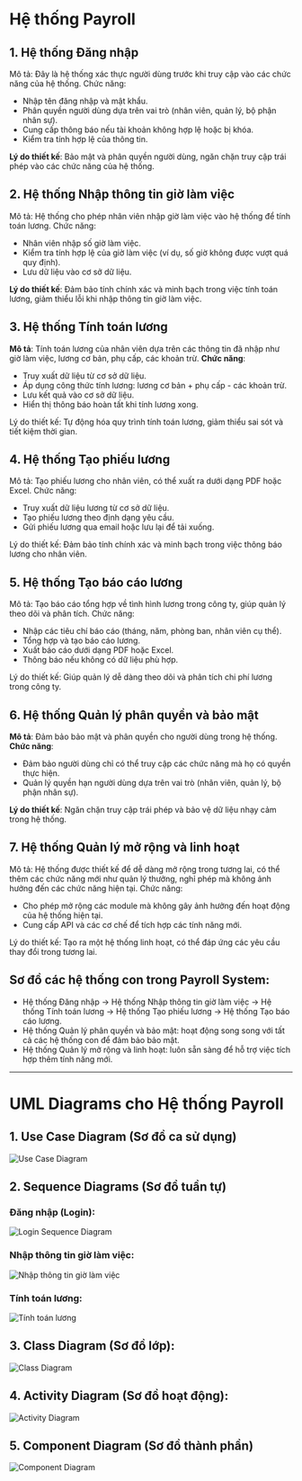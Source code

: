 # Hệ thống Payroll

## 1. Hệ thống Đăng nhập
Mô tả: Đây là hệ thống xác thực người dùng trước khi truy cập vào các chức năng của hệ thống.
Chức năng:
- Nhập tên đăng nhập và mật khẩu.
- Phân quyền người dùng dựa trên vai trò (nhân viên, quản lý, bộ phận nhân sự).
- Cung cấp thông báo nếu tài khoản không hợp lệ hoặc bị khóa.
- Kiểm tra tính hợp lệ của thông tin.

**Lý do thiết kế**: Bảo mật và phân quyền người dùng, ngăn chặn truy cập trái phép vào các chức năng của hệ thống.

## 2. Hệ thống Nhập thông tin giờ làm việc
Mô tả: Hệ thống cho phép nhân viên nhập giờ làm việc vào hệ thống để tính toán lương.
Chức năng:
- Nhân viên nhập số giờ làm việc.
- Kiểm tra tính hợp lệ của giờ làm việc (ví dụ, số giờ không được vượt quá quy định).
- Lưu dữ liệu vào cơ sở dữ liệu.

**Lý do thiết kế**: Đảm bảo tính chính xác và minh bạch trong việc tính toán lương, giảm thiểu lỗi khi nhập thông tin giờ làm việc.

## 3. Hệ thống Tính toán lương
**Mô tả**: Tính toán lương của nhân viên dựa trên các thông tin đã nhập như giờ làm việc, lương cơ bản, phụ cấp, các khoản trừ.
**Chức năng**:
- Truy xuất dữ liệu từ cơ sở dữ liệu.
- Áp dụng công thức tính lương: lương cơ bản + phụ cấp - các khoản trừ.
- Lưu kết quả vào cơ sở dữ liệu.
- Hiển thị thông báo hoàn tất khi tính lương xong.

Lý do thiết kế: Tự động hóa quy trình tính toán lương, giảm thiểu sai sót và tiết kiệm thời gian.

## 4. Hệ thống Tạo phiếu lương
Mô tả: Tạo phiếu lương cho nhân viên, có thể xuất ra dưới dạng PDF hoặc Excel.
Chức năng:
- Truy xuất dữ liệu lương từ cơ sở dữ liệu.
- Tạo phiếu lương theo định dạng yêu cầu.
- Gửi phiếu lương qua email hoặc lưu lại để tải xuống.

Lý do thiết kế: Đảm bảo tính chính xác và minh bạch trong việc thông báo lương cho nhân viên.

## 5. Hệ thống Tạo báo cáo lương
Mô tả: Tạo báo cáo tổng hợp về tình hình lương trong công ty, giúp quản lý theo dõi và phân tích.
Chức năng:
- Nhập các tiêu chí báo cáo (tháng, năm, phòng ban, nhân viên cụ thể).
- Tổng hợp và tạo báo cáo lương.
- Xuất báo cáo dưới dạng PDF hoặc Excel.
- Thông báo nếu không có dữ liệu phù hợp.

Lý do thiết kế: Giúp quản lý dễ dàng theo dõi và phân tích chi phí lương trong công ty.

## 6. Hệ thống Quản lý phân quyền và bảo mật
**Mô tả**: Đảm bảo bảo mật và phân quyền cho người dùng trong hệ thống.
**Chức năng**:
- Đảm bảo người dùng chỉ có thể truy cập các chức năng mà họ có quyền thực hiện.
- Quản lý quyền hạn người dùng dựa trên vai trò (nhân viên, quản lý, bộ phận nhân sự).

**Lý do thiết kế**: Ngăn chặn truy cập trái phép và bảo vệ dữ liệu nhạy cảm trong hệ thống.

## 7. Hệ thống Quản lý mở rộng và linh hoạt
Mô tả: Hệ thống được thiết kế để dễ dàng mở rộng trong tương lai, có thể thêm các chức năng mới như quản lý thưởng, nghỉ phép mà không ảnh hưởng đến các chức năng hiện tại.
Chức năng:
- Cho phép mở rộng các module mà không gây ảnh hưởng đến hoạt động của hệ thống hiện tại.
- Cung cấp API và các cơ chế để tích hợp các tính năng mới.

Lý do thiết kế: Tạo ra một hệ thống linh hoạt, có thể đáp ứng các yêu cầu thay đổi trong tương lai.

## Sơ đồ các hệ thống con trong Payroll System:
- Hệ thống Đăng nhập → Hệ thống Nhập thông tin giờ làm việc → Hệ thống Tính toán lương → Hệ thống Tạo phiếu lương → Hệ thống Tạo báo cáo lương.
- Hệ thống Quản lý phân quyền và bảo mật: hoạt động song song với tất cả các hệ thống con để đảm bảo bảo mật.
- Hệ thống Quản lý mở rộng và linh hoạt: luôn sẵn sàng để hỗ trợ việc tích hợp thêm tính năng mới.




---




# UML Diagrams cho Hệ thống Payroll

## 1. Use Case Diagram (Sơ đồ ca sử dụng)
![Use Case Diagram](https://www.planttext.com/api/plantuml/png/P9AnIWD148RxUOhX-XJ69AK4HKXZY44VOBqiTmUNkNYt9mIn40jRBIq4evqGY63ZBP9YGzvZdy1NSB9SpYGsm-p-t_mxC-oFdhSp9LAL3sC0uQiaHQyRcbV2gyYyauSYm-FXA4x6KgxrqzmMRuIn-NRoYI0Ho7Ij7bhzXAFG5bD2SawPrH-ExFG1KkahGK4iqUjOVOygjFgH0ko9SPh4iOVNW9XdqXSP8uk7nHsBjB8REO_pexrDeEiKTZ6VpAc8C8YiVkRcNeOy0h_WbsNrpR8pCwKGLM8cFCTojfnGK6BxMvWj9WaF4zbYdk-0ZV_WXU7Why8ssjn4Usudb_dOwblUKB2SSRyH3inNnRVW1c2zTQpL3jpKEnTrA1TV0TldVUZqAwbA6tzf4rWfynP0Mz9WzGj-0G00__y30000)

## 2. Sequence Diagrams (Sơ đồ tuần tự)
### Đăng nhập (Login):
![Login Sequence Diagram](https://www.planttext.com/api/plantuml/png/P9AnIWD148RxUOhX-XJ69AK4HKXZY44VOBqiTmUNkNYt9mIn40jRBIq4evqGY63ZBP9YGzvZdy1NSB9SpYGsm-p-t_mxC-oFdhSp9LAL3sC0uQiaHQyRcbV2gyYyauSYm-FXA4x6KgxrqzmMRuIn-NRoYI0Ho7Ij7bhzXAFG5bD2SawPrH-ExFG1KkahGK4iqUjOVOygjFgH0ko9SPh4iOVNW9XdqXSP8uk7nHsBjB8REO_pexrDeEiKTZ6VpAc8C8YiVkRcNeOy0h_WbsNrpR8pCwKGLM8cFCTojfnGK6BxMvWj9WaF4zbYdk-0ZV_WXU7Why8ssjn4Usudb_dOwblUKB2SSRyH3inNnRVW1c2zTQpL3jpKEnTrA1TV0TldVUZqAwbA6tzf4rWfynP0Mz9WzGj-0G00__y30000)

### Nhập thông tin giờ làm việc:
![Nhập thông tin giờ làm việc](https://www.planttext.com/api/plantuml/png/R94zQiD048NxFSL3lI-G8XZ_GC31JPgqGbuamUvOIAE0wXIfKlW08NRI6KnIfCeMBXPyZpr1hf2HxHX1LC_tlJV3_BZziEAuvDeQ5IUyB17DC_z6UCZzbYB45QQsCCj6QwM9SsuGtGJt1Cw2Mr5w9EwQYhMzpCU73QhWNh48xWCc5xm-SfEHKdzf65oVFLnXB67F1Ch2zwv0AiOBZ5zRsKBaf5-QdsXfMlKePwmhp6JoQC5b3FOxoY2jxmMCy1ryCXBqzl1Poud-Yr9mJZtvWWswuVT-avmE81YnEucNxVzJRSTQDadQ9gM6cXRj9tu1003__mC0)

### Tính toán lương:
![Tính toán lương](https://www.planttext.com/api/plantuml/png/T94zJiD044RxFSN8VIv0WQ8a1GKK20fQurYsXJq6UpR29HKL1GT0sA0K84MaeBA5KepaU-m9k0BZ7o8dKfejTj_CzsRsjzgCKx8Jqb6eR8VY1AnpRSftX91_BB1JEBFHzjn4kKW1PM2TcEeHo3VLCtejS96bv4RRzsbTG6ggLvYRwWl2G73TShE9Kdqp61ttPN04K-drX42yGXyevaAowtLTeATwHkZPHCZBH6TmBtfB4WF-HWyeG42Vtn0M0N_AoJbualaY_daabnBlAAaUxKHgANMap-tGSX2t9VcXHPODtmMAxOVJsnxmFAtN6cvCkI6uQvQvH-_RN77Xo12cNBMJ3pt-zoMpT_DUSn637tCk2-lsiDDQZLsSDt-f_W000F__0m00)

## 3. Class Diagram (Sơ đồ lớp):
![Class Diagram](https://www.planttext.com/api/plantuml/png/T54nQWCn4Epl5Oihk_07hWZ6HKWHGi21r6kTE8lihGwj53X27f8oAGq6fyqLAGp-nxqWNyYTo2KMEEeqCxip6dsrdmlnw7oeA5E48Z2vsHpU61xDOSiJUCgWFwQ075RU6IxZdR7IAUAjHxgomSczTGzwq5-IHHz9GKBN9912Ke7GwrNafhDVzZaRWrmVzyTNBiSGQvGVTR9fRJb8WXIw2CeRotBUycx8UjPnsRKlK6-wZnq3nngaQz_70ChfVleM6o5JJtLLastqqCD9OxE_MlgrQPVp-SN9et88eYNxrpEga_aSAcGi-w65vcBuiMy0003__mC0)

## 4. Activity Diagram (Sơ đồ hoạt động):
![Activity Diagram](https://www.planttext.com/api/plantuml/png/V90nQiCm68LtdUADpXNieTbR2eKi7OEZMABoRpUM0faxz1IbSJCK0g4PEacK30BVGoVe5IgBG5ietHxlFVxlvtswqxJJyvKsjM99iFnQ-1V2MlezWKImXnQL3Eu9oc_hw0VtM1OilupYeOPUpQ7zWGH4SBiMAiO5aqjaC-7VgOAMz2Ewc40BJiWsl9im8ByQZWPhlsrG3Zswu9wn2EuDQkIOOgpSc61t5F4VsFYzGHdigpb3rN0SUgfIRvOStVYUVla9SHViIUD-FFKVZgkE8wCc_NRxJJiFeOBjvLzpS5h8PLomQTaqwd7EBm000F__0m00)

## 5. Component Diagram (Sơ đồ thành phần)
![Component Diagram](https://www.planttext.com/api/plantuml/png/UhzxlqDnIM9HIMbk3bT1Od9sOdggWfB7mztj2YKP3tTFp4jN24YiBChFoL5IgEPIK8ZsoK_Fp5C8JYqgoqnEZGM9X6JcfYguvfKKLQ881oVc90A5d1Dpaajp4aioyr5r0KqjpiaiK71FpKijmfGEIYt8Boh915eF5wtbuaApNK5Nrmwx_TW48QhnEGkV94GtFbTZSJDXAnrIyr90GGy0003__mC0)
